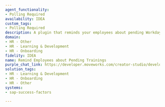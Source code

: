 ```yaml
---
agent_functionality:
- Polling Required
availability: IDEA
custom_tags:
- Polling Required
description: A plugin that reminds your employees about pending Workday trainings.
domain:
- HR - Other
- HR - Learning & Development
- HR - Onboarding
fidelity: IDEA
name: Remind Employees about Pending Trainings
purple_chat_link: https://developer.moveworks.com/creator-studio/developer-tools/purple-chat/?conversation=%7B%22startTimestamp%22%3A%2211%3A43+AM%22%2C%22messages%22%3A%5B%7B%22role%22%3A%22assistant%22%2C%22parts%22%3A%5B%7B%22reasoningSteps%22%3A%5B%7B%22status%22%3A%22success%22%2C%22richText%22%3A%22%3Cp%3E%3Cb%3EWeekly+scheduled+job%3C%2Fb%3E%3Cbr%3E%3Cb%3E1.+%3C%2Fb%3ECheck+SuccessFactors+for.users+with+an+assigned+training+that+is+due+this+week.%3C%2Fp%3E%22%7D%5D%7D%2C%7B%22richText%22%3A%22%3Cp%3EHi+John%2C%3Cbr%3E%3Cbr%3EYour+training%2C+%3Cb%3EEmail+Security+Training%3C%2Fb%3E%2C+is+due+in+Workday+Learning+by+%3Cb%3E2024-08-16%3C%2Fb%3E.+%3Cbr%3E%3Cbr%3EPlease+complete+it+soon%2C+or+it+will+be+escalated+to+your+manager.%3Cbr%3E%3C%2Fp%3E%22%7D%5D%7D%5D%7D
solution_tags:
- HR - Learning & Development
- HR - Onboarding
- HR - Other
systems:
- sap-success-factors

---
```

